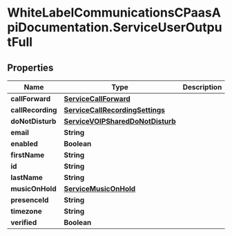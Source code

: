 # WhiteLabelCommunicationsCPaasApiDocumentation.ServiceUserOutputFull

## Properties

Name | Type | Description | Notes
------------ | ------------- | ------------- | -------------
**callForward** | [**ServiceCallForward**](ServiceCallForward.md) |  | [optional] 
**callRecording** | [**ServiceCallRecordingSettings**](ServiceCallRecordingSettings.md) |  | [optional] 
**doNotDisturb** | [**ServiceVOIPSharedDoNotDisturb**](ServiceVOIPSharedDoNotDisturb.md) |  | [optional] 
**email** | **String** |  | [optional] 
**enabled** | **Boolean** |  | [optional] 
**firstName** | **String** |  | [optional] 
**id** | **String** |  | [optional] 
**lastName** | **String** |  | [optional] 
**musicOnHold** | [**ServiceMusicOnHold**](ServiceMusicOnHold.md) |  | [optional] 
**presenceId** | **String** |  | [optional] 
**timezone** | **String** |  | [optional] 
**verified** | **Boolean** |  | [optional] 


